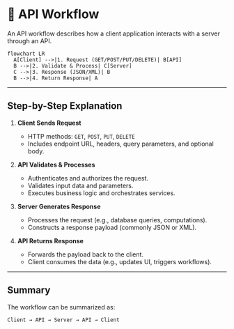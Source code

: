 # 🔄 API Workflow

An API workflow describes how a client application interacts with a server through an API.

```mermaid
flowchart LR
  A[Client] -->|1. Request (GET/POST/PUT/DELETE)| B[API]
  B -->|2. Validate & Process| C[Server]
  C -->|3. Response (JSON/XML)| B
  B -->|4. Return Response| A
```

---

## Step-by-Step Explanation

1. **Client Sends Request**  
   - HTTP methods: `GET`, `POST`, `PUT`, `DELETE`  
   - Includes endpoint URL, headers, query parameters, and optional body.

2. **API Validates & Processes**  
   - Authenticates and authorizes the request.  
   - Validates input data and parameters.  
   - Executes business logic and orchestrates services.

3. **Server Generates Response**  
   - Processes the request (e.g., database queries, computations).  
   - Constructs a response payload (commonly JSON or XML).

4. **API Returns Response**  
   - Forwards the payload back to the client.  
   - Client consumes the data (e.g., updates UI, triggers workflows).

---

## Summary

The workflow can be summarized as:
```
Client → API → Server → API → Client
```

